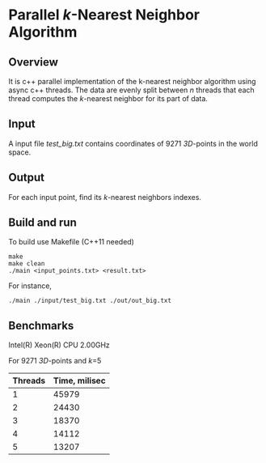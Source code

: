 # Parallel _k_-Nearest Neighbor Algorithm

## Overview
It is c++ parallel implementation of the k-nearest neighbor algorithm using async c++ threads. The data are evenly split between _n_ threads that each thread computes the _k_-nearest neighbor for its part of data.

## Input
A input file _test_big.txt_ contains coordinates of 9271 _3D_-points in the world space.

## Output
For each input point, find its _k_-nearest neighbors indexes. 

## Build and run
To build use Makefile (C++11 needed)
```
make
make clean
./main <input_points.txt> <result.txt>
```
For instance,
```
./main ./input/test_big.txt ./out/out_big.txt
```

## Benchmarks
Intel(R) Xeon(R) CPU 2.00GHz

For 9271 _3D_-points and _k_=5

| Threads  | Time, milisec |
| -------  |---|
| 1  | 45979 |
| 2  | 24430 |
| 3  | 18370 |
| 4  | 14112 |
| 5  | 13207 |
